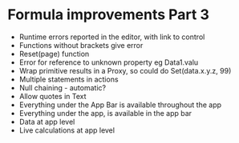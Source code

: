 Formula improvements Part 3
===========================

- Runtime errors reported in the editor, with link to control
- Functions without brackets give error
- Reset(page) function
- Error for reference to unknown property eg Data1.valu
- Wrap primitive results in a Proxy, so could do Set(data.x.y.z, 99)
- Multiple statements in actions
- Null chaining - automatic?
- Allow quotes in Text
- Everything under the App Bar is available throughout the app
- Everything under the app, is available in the app bar
- Data at app level
- Live calculations at app level
